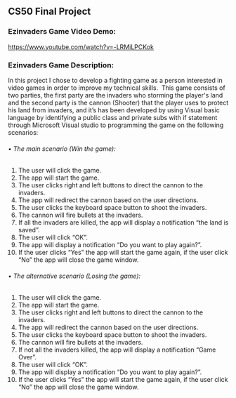 ## CS50 Final Project
### Ezinvaders Game Video Demo: 
<https://www.youtube.com/watch?v=-LRMiLPCKok>

### Ezinvaders Game Description: ‎
In this project I chose to develop a fighting game as a person interested in video games in order to improve my ‎technical skills.‎‏ ‏
This game consists of two parties, the first party are the invaders who storming the player's land and the second ‎party is the cannon (Shooter) that the player uses to protect his land from invaders, and it’s has been developed ‎by using Visual basic language by identifying a public class and private subs with if statement through Microsoft ‎Visual studio to programming the game on the following scenarios:‎

###### • The main scenario (Win the game):
1. The user will click the game.
2. The app will start the game.
3. The user clicks right and left buttons to direct the cannon to the invaders.
4. The app will redirect the cannon based on the user directions.
5. The user clicks the keyboard space button to shoot the invaders.
6. The cannon will fire bullets at the invaders.
7. If all the invaders are killed, the app will display a notification “the land is saved”.
8. The user will click “OK”.
9. The app will display a notification “Do you want to play again?”.
10. If the user clicks “Yes” the app will start the game again, if the user click “No” the app will close the game window.

###### • The alternative scenario (Losing the game):
1. The user will click the game.
2. The app will start the game.
3. The user clicks right and left buttons to direct the cannon to the invaders.
4. The app will redirect the cannon based on the user directions.
5. The user clicks the keyboard space button to shoot the invaders.
6. The cannon will fire bullets at the invaders.
7. If not all the invaders killed, the app will display a notification “Game Over”.
8. The user will click “OK”.
9. The app will display a notification “Do you want to play again?”.
10. If the user clicks “Yes” the app will start the game again, if the user click “No” the app will close the game window.
